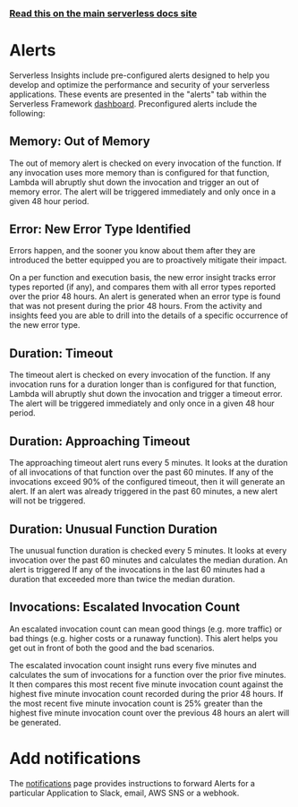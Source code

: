 <!--
title: Serverless Dashboard - Alerting
menuText: Alerting
layout: Doc
-->

<!-- DOCS-SITE-LINK:START automatically generated  -->

### [Read this on the main serverless docs site](https://www.serverless.com/framework/docs/dashboard/monitoring/alerts/)

<!-- DOCS-SITE-LINK:END -->

# Alerts

Serverless Insights include pre-configured alerts designed to help you develop and optimize the performance and security of your serverless applications. These events are presented in the "alerts" tab within the Serverless Framework [dashboard](https://dashboard.serverless.com/). Preconfigured alerts include the following:

## Memory: Out of Memory

The out of memory alert is checked on every invocation of the function. If any invocation uses more memory than is configured for that function, Lambda will abruptly shut down the invocation and trigger an out of memory error. The alert will be triggered immediately and only once in a given 48 hour period.

## Error: New Error Type Identified

Errors happen, and the sooner you know about them after they are introduced the better equipped you are to proactively mitigate their impact.

On a per function and execution basis, the new error insight tracks error types reported (if any), and compares them with all error types reported over the prior 48 hours. An alert is generated when an error type is found that was not present during the prior 48 hours. From the activity and insights feed you are able to drill into the details of a specific occurrence of the new error type.

## Duration: Timeout

The timeout alert is checked on every invocation of the function. If any invocation runs for a duration longer than is configured for that function, Lambda will abruptly shut down the invocation and trigger a timeout error. The alert will be triggered immediately and only once in a given 48 hour period.

## Duration: Approaching Timeout

The approaching timeout alert runs every 5 minutes. It looks at the duration of all invocations of that function over the past 60 minutes. If any of the invocations exceed 90% of the configured timeout, then it will generate an alert. If an alert was already triggered in the past 60 minutes, a new alert will not be triggered.

## Duration: Unusual Function Duration

The unusual function duration is checked every 5 minutes. It looks at every invocation over the past 60 minutes and calculates the median duration. An alert is triggered If any of the invocations in the last 60 minutes had a duration that exceeded more than twice the median duration.

## Invocations: Escalated Invocation Count

An escalated invocation count can mean good things (e.g. more traffic) or bad things (e.g. higher costs or a runaway function). This alert helps you get out in front of both the good and the bad scenarios.

The escalated invocation count insight runs every five minutes and calculates the sum of invocations for a function over the prior five minutes. It then compares this most recent five minute invocation count against the highest five minute invocation count recorded during the prior 48 hours. If the most recent five minute invocation count is 25% greater than the highest five minute invocation count over the previous 48 hours an alert will be generated.

# Add notifications

The [notifications](./notifications.md) page provides instructions to forward Alerts for a particular Application to Slack, email, AWS SNS or a webhook.
